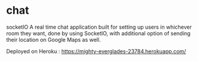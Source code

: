 # chat
socketIO
A real time chat application built for setting up users in whichever room they want,
done by using SocketIO, with additional option of sending their location on Google Maps as well.

Deployed on Heroku : https://mighty-everglades-23784.herokuapp.com/
